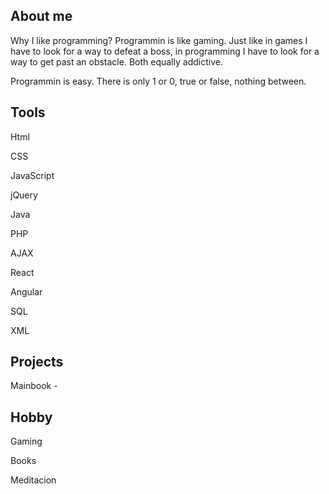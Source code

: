 ## About me

Why I like programming? Programmin is like gaming. Just like in games I have to look for a way to defeat a boss, in programming I have to look for a way to get past an obstacle. Both equally addictive.

Programmin is easy. There is only 1 or 0, true or false, nothing between.

## Tools

Html

CSS

JavaScript

jQuery

Java

PHP

AJAX

React

Angular

SQL

XML

## Projects

Mainbook - 

## Hobby

Gaming

Books

Meditacion

